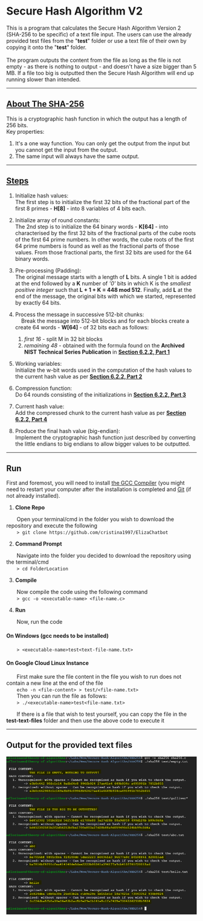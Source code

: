 # Secure Hash Algorithm V2

This is a program that calculates the Secure Hash Algorithm Version 2 (SHA-256 to be specific) of a text file input. 
The users can use the already provided test files from the "**test**" folder or use a text file of their own by copying it onto the "**test**" folder. </br></br>
The program outputs the content from the file as long as the file is not empty - as there is nothing to output - and doesn't have a size bigger than 5 MB. If a file too big is outputted then the Secure Hash Algorithm will end up running slower than intended.

***

## [About The SHA-256](https://www.google.ie/url?sa=t&rct=j&q=&esrc=s&source=web&cd=1&cad=rja&uact=8&ved=2ahUKEwiY4O2Vpa3hAhXhQxUIHRNRCTgQFjAAegQIAxAC&url=https%3A%2F%2Fwww.researchgate.net%2Ffile.PostFileLoader.html%3Fid%3D534b393ad3df3e04508b45ad%26assetKey%3DAS%253A273514844622849%25401442222429260&usg=AOvVaw1TvK13udFN1J1ZwmfGiRWs)
This is a cryptographic hash function in which the output has a length of 256 bits. </br>
Key properties:
1. It's a one way function. You can only get the output from the input but you cannot get the input from the output.
2. The same input will always have the same output.

***

## [Steps](https://en.wikipedia.org/wiki/SHA-2)
1. Initialize hash values: </br>
The first step is to initialize the first 32 bits of the fractional part of the first 8 primes - **H[8]** - into 8 variables of 4 bits each.

2. Initialize array of round constants: </br>
The 2nd step is to initialize the 64 binary words - **K[64]** - into characterised by the first 32 bits of the fractional parts of the cube roots of the first 64 prime numbers. In other words, the cube roots of the first 64 prime numbers is found as well as the fractional parts of those values. From those fractional parts, the first 32 bits are used for the 64 binary words.

3. Pre-processing (Padding): </br>
The original message starts with a length of **L** bits. A single 1 bit is added at the end followed by a **K** number of *'0'* bits in which K is the *smallest positive integer* such that **L + 1 + K = 448 mod 512**. Finally, add **L** at the end of the message, the original bits with which we started, represented by exactly 64 bits.

4. Process the message in successive 512-bit chunks: </br>
&nbsp;&nbsp;&nbsp;&nbsp;Break the message into 512-bit blocks and for each blocks create a create 64 words - **W[64]** - of 32 bits each as follows:
      1. *first 16* - split M in 32 bit blocks
      2. *remaining 48* - obtained with the formula found on the **Archived NIST Technical Series Publication** in **[Section 6.2.2, Part 1](https://ws680.nist.gov/publication/get_pdf.cfm?pub_id=910977)**

5. Working variables: </br>
Initialize the w-bit words used in the computation of the hash values to the current hash value as per **[Section 6.2.2, Part 2](https://ws680.nist.gov/publication/get_pdf.cfm?pub_id=910977)**

6. Compression function: </br>
Do 64 rounds consisting of the initializations in **[Section 6.2.2, Part 3](https://ws680.nist.gov/publication/get_pdf.cfm?pub_id=910977)**

7. Current hash value: </br>
Add the compressed chunk to the current hash value as per **[Section 6.2.2, Part 4](https://ws680.nist.gov/publication/get_pdf.cfm?pub_id=910977)**

9. Produce the final hash value (big-endian): </br>
Implement the cryptographic hash function just described by converting the little endians to big endians to allow bigger values to be outputted.

***

## Run
First and foremost, you will need to install [the GCC Compiler](http://www.codebind.com/cprogramming/install-mingw-windows-10-gcc/) (you might need to restart your computer after the installation is completed and [Git](https://git-scm.com/book/en/v2/Getting-Started-Installing-Git) (if not already installed).

1. **Clone Repo**

&nbsp;&nbsp;&nbsp;&nbsp;&nbsp;&nbsp;&nbsp;Open your terminal/cmd in the folder you wish to download the repository and execute the following </br>
&nbsp;&nbsp;&nbsp;&nbsp;&nbsp;&nbsp;&nbsp;```> git clone https://github.com/cristina1997/ElizaChatbot```

2. **Command Prompt**

&nbsp;&nbsp;&nbsp;&nbsp;&nbsp;&nbsp;&nbsp;Navigate into the folder you decided to download the repository using the terminal/cmd </br>
&nbsp;&nbsp;&nbsp;&nbsp;&nbsp;&nbsp;&nbsp;```> cd FolderLocation```

3. **Compile**

&nbsp;&nbsp;&nbsp;&nbsp;&nbsp;&nbsp;&nbsp;Now compile the code using the following command </br>
&nbsp;&nbsp;&nbsp;&nbsp;&nbsp;&nbsp;&nbsp;```> gcc -o <executable-name> <file-name.c>``` 

4. **Run**

&nbsp;&nbsp;&nbsp;&nbsp;&nbsp;&nbsp;&nbsp;Now, run the code

#### On Windows (gcc needs to be installed)
&nbsp;&nbsp;&nbsp;&nbsp;&nbsp;&nbsp;&nbsp;```> <executable-name>test<text-file-name.txt>``` </br>

#### On Google Cloud Linux Instance
&nbsp;&nbsp;&nbsp;&nbsp;&nbsp;&nbsp;&nbsp;First make sure the file content in the file you wish to run does not contain a new line at the end of the file </br>
&nbsp;&nbsp;&nbsp;&nbsp;&nbsp;&nbsp;&nbsp;```echo -n <file-content> > test/<file-name.txt>```</br>
&nbsp;&nbsp;&nbsp;&nbsp;&nbsp;&nbsp;&nbsp;Then you can run the file as follows: </br>
&nbsp;&nbsp;&nbsp;&nbsp;&nbsp;&nbsp;&nbsp;```> ./<executable-name>test<file-name.txt>``` </br>

&nbsp;&nbsp;&nbsp;&nbsp;&nbsp;&nbsp;&nbsp;If there is a file that wish to test yourself, you can copy the file in the **test-text-files** folder and then use the above code to execute it

***

## Output for the provided text files
![alt text](https://github.com/cristina1997/Secure-Hash-Algorithm/blob/master/SHA256/images/sha256-outputs.PNG)
